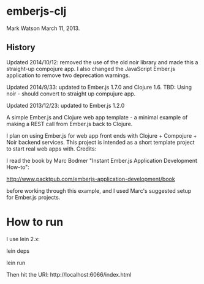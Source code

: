 # emberjs-clj

Mark Watson March 11, 2013.

## History

Updated 2014/10/12: removed the use of the old noir library and made this a straight-up compojure app. I also changed the JavaScript Ember.js application to remove two deprecation warnings.

Updated 2014/9/33: updated to Ember.js 1.7.0 and Clojure 1.6. TBD: Using noir - should convert to straight up compujure app.

Updated 2013/12/23: updated to Ember.js 1.2.0

A simple Ember.js and Clojure web app template - a minimal example of making a REST call from Ember.js back to Clojure.

I plan on using Ember.js for web app front ends with Clojure + Compojure + Noir backend services. This project is intended as a short template project to start real web apps with.
Credits:

I read the book by Marc Bodmer "Instant Ember.js Application Development How-to":

http://www.packtpub.com/emberjs-application-development/book

before working through this example, and I used Marc's suggested setup for Ember.js projects.

# How to run

I use lein 2.x:

lein deps

lein run

Then hit the URI:  http://localhost:6066/index.html


